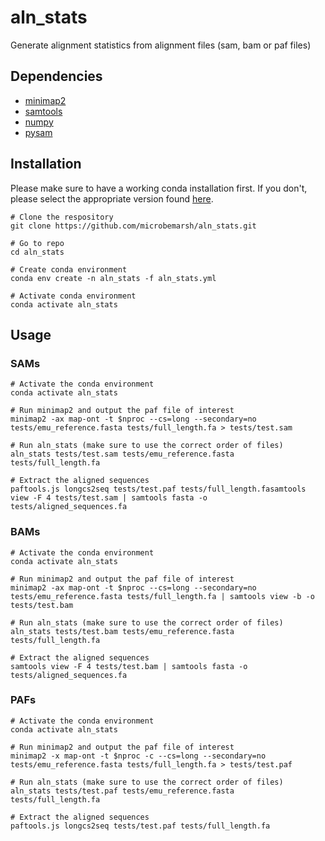 # aln_stats
Generate alignment statistics from alignment files (sam, bam or paf files)

## Dependencies

* [minimap2](https://github.com/lh3/minimap2)
* [samtools](https://www.htslib.org/)
* [numpy](https://numpy.org/)
* [pysam](http://pysam.readthedocs.io/en/latest/)

## Installation

Please make sure to have a working conda installation first. If you don't, please select the appropriate version found [here](https://github.com/conda-forge/miniforge).

```
# Clone the respository
git clone https://github.com/microbemarsh/aln_stats.git

# Go to repo
cd aln_stats

# Create conda environment
conda env create -n aln_stats -f aln_stats.yml

# Activate conda environment
conda activate aln_stats
```

## Usage

### SAMs ###
```
# Activate the conda environment
conda activate aln_stats

# Run minimap2 and output the paf file of interest
minimap2 -ax map-ont -t $nproc --cs=long --secondary=no tests/emu_reference.fasta tests/full_length.fa > tests/test.sam

# Run aln_stats (make sure to use the correct order of files)
aln_stats tests/test.sam tests/emu_reference.fasta tests/full_length.fa

# Extract the aligned sequences
paftools.js longcs2seq tests/test.paf tests/full_length.fasamtools view -F 4 tests/test.sam | samtools fasta -o tests/aligned_sequences.fa
```

### BAMs ###
```
# Activate the conda environment
conda activate aln_stats

# Run minimap2 and output the paf file of interest
minimap2 -ax map-ont -t $nproc --cs=long --secondary=no tests/emu_reference.fasta tests/full_length.fa | samtools view -b -o tests/test.bam

# Run aln_stats (make sure to use the correct order of files)
aln_stats tests/test.bam tests/emu_reference.fasta tests/full_length.fa

# Extract the aligned sequences
samtools view -F 4 tests/test.bam | samtools fasta -o tests/aligned_sequences.fa
```

### PAFs ###
```
# Activate the conda environment
conda activate aln_stats

# Run minimap2 and output the paf file of interest
minimap2 -x map-ont -t $nproc -c --cs=long --secondary=no tests/emu_reference.fasta tests/full_length.fa > tests/test.paf

# Run aln_stats (make sure to use the correct order of files)
aln_stats tests/test.paf tests/emu_reference.fasta tests/full_length.fa

# Extract the aligned sequences
paftools.js longcs2seq tests/test.paf tests/full_length.fa
```
